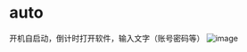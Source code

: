 # auto
开机自启动，倒计时打开软件，输入文字（账号密码等）
![image](https://user-images.githubusercontent.com/66460600/157828073-39e18d6e-07dc-475b-9122-bca9e1c446a6.png)
